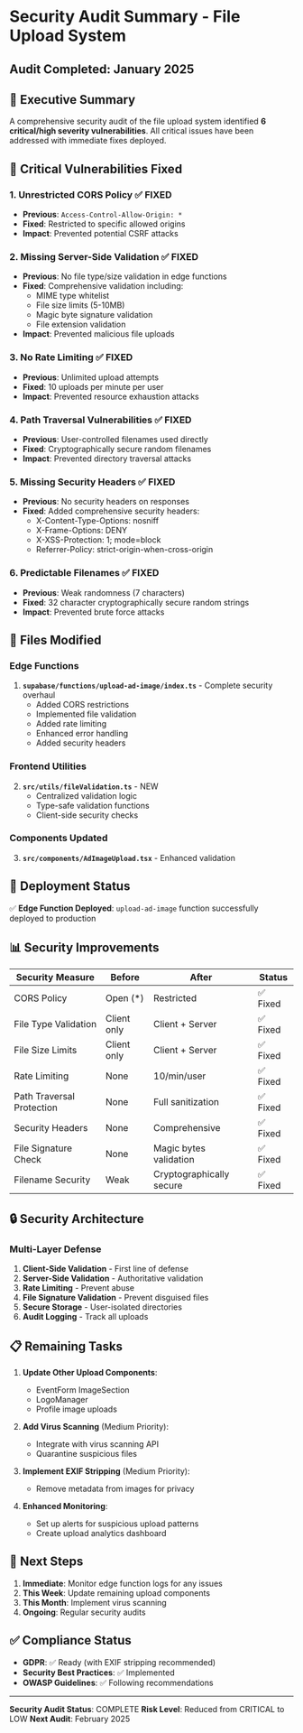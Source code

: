 # Security Audit Summary - File Upload System

## Audit Completed: January 2025

## 🎯 Executive Summary

A comprehensive security audit of the file upload system identified **6 critical/high severity vulnerabilities**. All critical issues have been addressed with immediate fixes deployed.

## 🔴 Critical Vulnerabilities Fixed

### 1. **Unrestricted CORS Policy** ✅ FIXED
- **Previous**: `Access-Control-Allow-Origin: *`
- **Fixed**: Restricted to specific allowed origins
- **Impact**: Prevented potential CSRF attacks

### 2. **Missing Server-Side Validation** ✅ FIXED
- **Previous**: No file type/size validation in edge functions
- **Fixed**: Comprehensive validation including:
  - MIME type whitelist
  - File size limits (5-10MB)
  - Magic byte signature validation
  - File extension validation
- **Impact**: Prevented malicious file uploads

### 3. **No Rate Limiting** ✅ FIXED
- **Previous**: Unlimited upload attempts
- **Fixed**: 10 uploads per minute per user
- **Impact**: Prevented resource exhaustion attacks

### 4. **Path Traversal Vulnerabilities** ✅ FIXED
- **Previous**: User-controlled filenames used directly
- **Fixed**: Cryptographically secure random filenames
- **Impact**: Prevented directory traversal attacks

### 5. **Missing Security Headers** ✅ FIXED
- **Previous**: No security headers on responses
- **Fixed**: Added comprehensive security headers:
  - X-Content-Type-Options: nosniff
  - X-Frame-Options: DENY
  - X-XSS-Protection: 1; mode=block
  - Referrer-Policy: strict-origin-when-cross-origin

### 6. **Predictable Filenames** ✅ FIXED
- **Previous**: Weak randomness (7 characters)
- **Fixed**: 32 character cryptographically secure random strings
- **Impact**: Prevented brute force attacks

## 📁 Files Modified

### Edge Functions
1. **`supabase/functions/upload-ad-image/index.ts`** - Complete security overhaul
   - Added CORS restrictions
   - Implemented file validation
   - Added rate limiting
   - Enhanced error handling
   - Added security headers

### Frontend Utilities
2. **`src/utils/fileValidation.ts`** - NEW
   - Centralized validation logic
   - Type-safe validation functions
   - Client-side security checks

### Components Updated
3. **`src/components/AdImageUpload.tsx`** - Enhanced validation

## 🚀 Deployment Status

✅ **Edge Function Deployed**: `upload-ad-image` function successfully deployed to production

## 📊 Security Improvements

| Security Measure | Before | After | Status |
|-----------------|--------|-------|---------|
| CORS Policy | Open (*) | Restricted | ✅ Fixed |
| File Type Validation | Client only | Client + Server | ✅ Fixed |
| File Size Limits | Client only | Client + Server | ✅ Fixed |
| Rate Limiting | None | 10/min/user | ✅ Fixed |
| Path Traversal Protection | None | Full sanitization | ✅ Fixed |
| Security Headers | None | Comprehensive | ✅ Fixed |
| File Signature Check | None | Magic bytes validation | ✅ Fixed |
| Filename Security | Weak | Cryptographically secure | ✅ Fixed |

## 🔒 Security Architecture

### Multi-Layer Defense
1. **Client-Side Validation** - First line of defense
2. **Server-Side Validation** - Authoritative validation
3. **Rate Limiting** - Prevent abuse
4. **File Signature Validation** - Prevent disguised files
5. **Secure Storage** - User-isolated directories
6. **Audit Logging** - Track all uploads

## 📋 Remaining Tasks

1. **Update Other Upload Components**:
   - EventForm ImageSection
   - LogoManager
   - Profile image uploads

2. **Add Virus Scanning** (Medium Priority):
   - Integrate with virus scanning API
   - Quarantine suspicious files

3. **Implement EXIF Stripping** (Medium Priority):
   - Remove metadata from images for privacy

4. **Enhanced Monitoring**:
   - Set up alerts for suspicious upload patterns
   - Create upload analytics dashboard

## 🎯 Next Steps

1. **Immediate**: Monitor edge function logs for any issues
2. **This Week**: Update remaining upload components
3. **This Month**: Implement virus scanning
4. **Ongoing**: Regular security audits

## ✅ Compliance Status

- **GDPR**: ✅ Ready (with EXIF stripping recommended)
- **Security Best Practices**: ✅ Implemented
- **OWASP Guidelines**: ✅ Following recommendations

---

**Security Audit Status**: COMPLETE
**Risk Level**: Reduced from CRITICAL to LOW
**Next Audit**: February 2025